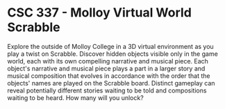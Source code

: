 # CSC 337 - Molloy Virtual World Scrabble
Explore the outside of Molloy College in a 3D virtual environment as you play a twist on Scrabble.  Discover hidden objects visible only in the game world, each with its own compelling narrative and musical piece.  Each object's narrative and musical piece plays a part in a larger story and musical composition that evolves in accordance with the order that the objects' names are played on the Scrabble board.  Distinct gameplay can reveal potentially different stories waiting to be told and compositions waiting to be heard.  How many will you unlock?
